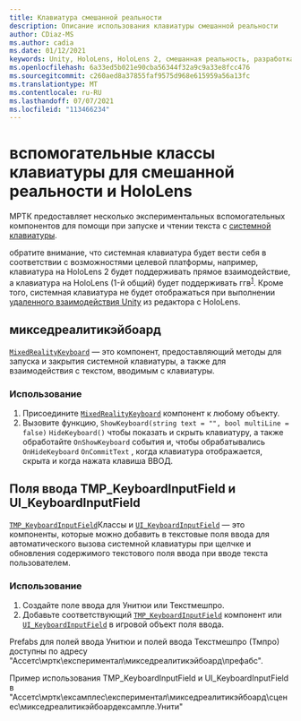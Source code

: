 ```yaml
---
title: Клавиатура смешанной реальности
description: Описание использования клавиатуры смешанной реальности
author: CDiaz-MS
ms.author: cadia
ms.date: 01/12/2021
keywords: Unity, HoloLens, HoloLens 2, смешанная реальность, разработка, MRTK
ms.openlocfilehash: 6a33ed5b021e90cba56344f32a9c9a33e8fcc476
ms.sourcegitcommit: c260aed8a37855faf9575d968e615959a56a13fc
ms.translationtype: MT
ms.contentlocale: ru-RU
ms.lasthandoff: 07/07/2021
ms.locfileid: "113466234"
---
```

# <a name="mixed-reality-and-hololens-keyboard-helper-classes"></a>вспомогательные классы клавиатуры для смешанной реальности и HoloLens

МРТК предоставляет несколько экспериментальных вспомогательных компонентов для помощи при запуске и чтении текста с [системной клавиатуры](../ux-building-blocks/system-keyboard.md).

обратите внимание, что системная клавиатура будет вести себя в соответствии с возможностями целевой платформы, например, клавиатура на HoloLens 2 будет поддерживать прямое взаимодействие, а клавиатура на HoloLens (1-й общий) будет поддерживать ггв<sup>[1](/windows/mixed-reality/gaze)</sup>. Кроме того, системная клавиатура не будет отображаться при выполнении [удаленного взаимодействия Unity](../tools/holographic-remoting.md) из редактора с HoloLens.

## <a name="mixedrealitykeyboard"></a>микседреалитикэйбоард

[`MixedRealityKeyboard`](xref:Microsoft.MixedReality.Toolkit.Experimental.UI.MixedRealityKeyboard) — это компонент, предоставляющий методы для запуска и закрытия системной клавиатуры, а также для взаимодействия с текстом, вводимым с клавиатуры.  

### <a name="how-to-use"></a>Использование

1. Присоедините [`MixedRealityKeyboard`](xref:Microsoft.MixedReality.Toolkit.Experimental.UI.MixedRealityKeyboard) компонент к любому объекту.
2. Вызовите функцию, `ShowKeyboard(string text = "", bool multiLine = false)` `HideKeyboard()` чтобы показать и скрыть клавиатуру, а также обработайте `OnShowKeyboard` события и, чтобы обрабатывались `OnHideKeyboard` `OnCommitText` , когда клавиатура отображается, скрыта и когда нажата клавиша ВВОД.

## <a name="input-fields-tmp_keyboardinputfield-and-ui_keyboardinputfield"></a>Поля ввода TMP_KeyboardInputField и UI_KeyboardInputField

[`TMP_KeyboardInputField`](xref:Microsoft.MixedReality.Toolkit.Experimental.UI.TMP_KeyboardInputField)Классы и [`UI_KeyboardInputField`](xref:Microsoft.MixedReality.Toolkit.Experimental.UI.UI_KeyboardInputField) — это компоненты, которые можно добавить в текстовые поля ввода для автоматического вызова системной клавиатуры при щелчке и обновления содержимого текстового поля ввода при вводе текста пользователем.

### <a name="how-to-use"></a>Использование

1. Создайте поле ввода для Унитюи или Текстмешпро.
2. Добавьте соответствующий [`TMP_KeyboardInputField`](xref:Microsoft.MixedReality.Toolkit.Experimental.UI.TMP_KeyboardInputField) компонент или [`UI_KeyboardInputField`](xref:Microsoft.MixedReality.Toolkit.Experimental.UI.UI_KeyboardInputField) в игровой объект поля ввода.

Prefabs для полей ввода Унитюи и полей ввода Текстмешпро (Тмпро) доступны по адресу "Ассетс\мртк\експериментал\микседреалитикэйбоард\префабс".

Пример использования TMP_KeyboardInputField и UI_KeyboardInputField в "Ассетс\мртк\ексамплес\експериментал\микседреалитикэйбоард\сценес\микседреалитикэйбоардексампле.Унити"